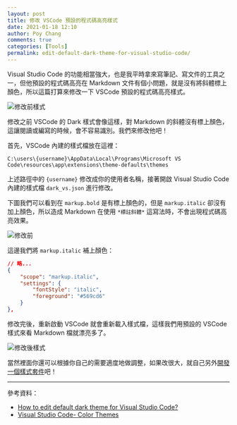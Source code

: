 ```yaml
---
layout: post
title: 修改 VSCode 預設的程式碼高亮樣式
date: 2021-01-18 12:10
author: Poy Chang
comments: true
categories: [Tools]
permalink: edit-default-dark-theme-for-visual-studio-code/
---
```


Visual Studio Code 的功能相當強大，也是我平時拿來寫筆記、寫文件的工具之一，但他預設的程式碼高亮在 Markdown 文件有個小問題，就是沒有將斜體標上顏色，所以這篇打算來修改一下 VSCode 預設的程式碼高亮樣式。

![修改前樣式](https://i.imgur.com/LcQ02Xj.png)

修改之前 VSCode 的 Dark 樣式會像這樣，對 Markdown 的斜體沒有標上顏色，這讓閱讀或編寫的時候，會不容易識別。我們來修改他吧！

首先，VSCode 內建的樣式檔放在這裡：

```
C:\users\{username}\AppData\Local\Programs\Microsoft VS Code\resources\app\extensions\theme-defaults\themes
```

上述路徑中的 `{username}` 修改成你的使用者名稱，接著開啟 Visual Studio Code 內建的樣式檔 `dark_vs.json` 進行修改。

下圖我們可以看到在 `markup.bold` 是有標上顏色的，但是 `markup.italic` 卻沒有加上顏色，所以造成 Markdown 在使用 `*標註斜體*` 這寫法時，不會出現程式碼高亮效果。

![修改前](https://i.imgur.com/z8dUN80.png)

這邊我們將 `markup.italic` 補上顏色：

```json
// 略...
{
    "scope": "markup.italic",
    "settings": {
        "fontStyle": "italic",
        "foreground": "#569cd6"
    }
},
```

修改完後，重新啟動 VSCode 就會重新載入樣式檔，這樣我們用預設的 VSCode 樣式來看 Markdown 檔就漂亮多了。

![修改後樣式](https://i.imgur.com/EgBfuLr.png)

當然裡面你還可以根據你自己的需要適度地做調整，如果改很大，就自己另外[開發一個樣式套件](https://code.visualstudio.com/docs/getstarted/themes#_creating-your-own-color-theme)吧！

----------

參考資料：

* [How to edit default dark theme for Visual Studio Code?](https://stackoverflow.com/questions/35165362/how-to-edit-default-dark-theme-for-visual-studio-code)
* [Visual Studio Code- Color Themes](https://code.visualstudio.com/docs/getstarted/themes)
